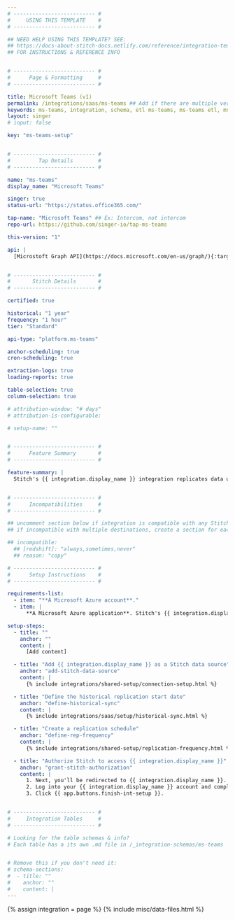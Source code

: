```yaml
---
# -------------------------- #
#     USING THIS TEMPLATE    #
# -------------------------- #

## NEED HELP USING THIS TEMPLATE? SEE:
## https://docs-about-stitch-docs.netlify.com/reference/integration-templates/saas/
## FOR INSTRUCTIONS & REFERENCE INFO


# -------------------------- #
#      Page & Formatting     #
# -------------------------- #

title: Microsoft Teams (v1)
permalink: /integrations/saas/ms-teams ## Add if there are multiple versions: /vVERSION
keywords: ms-teams, integration, schema, etl ms-teams, ms-teams etl, ms-teams schema
layout: singer
# input: false

key: "ms-teams-setup"


# -------------------------- #
#         Tap Details        #
# -------------------------- #

name: "ms-teams"
display_name: "Microsoft Teams"

singer: true
status-url: "https://status.office365.com/"

tap-name: "Microsoft Teams" ## Ex: Intercom, not intercom
repo-url: https://github.com/singer-io/tap-ms-teams

this-version: "1"

api: |
  [Microstoft Graph API](https://docs.microsoft.com/en-us/graph/){:target="new"}


# -------------------------- #
#       Stitch Details       #
# -------------------------- #

certified: true 

historical: "1 year"
frequency: "1 hour"
tier: "Standard"

api-type: "platform.ms-teams"

anchor-scheduling: true
cron-scheduling: true

extraction-logs: true
loading-reports: true

table-selection: true
column-selection: true

# attribution-window: "# days"
# attribution-is-configurable: 

# setup-name: ""


# -------------------------- #
#      Feature Summary       #
# -------------------------- #

feature-summary: |
  Stitch's {{ integration.display_name }} integration replicates data using the {{ integration.api | flatify | strip }}. Refer to the [Schema](#schema) section for a list of objects available for replication.


# -------------------------- #
#      Incompatibilities     #
# -------------------------- #

## uncomment section below if integration is compatible with any Stitch destinations
## if incompatible with multiple destinations, create a section for each destination

## incompatible:
  ## [redshift]: "always,sometimes,never"
  ## reason: "copy" 

# -------------------------- #
#      Setup Instructions    #
# -------------------------- #

requirements-list:
  - item: "**A Microsoft Azure account**."
  - item: |
      **A Microsoft Azure application**. Stitch's {{ integration.display_name }} integration uses OAuth to authenticate. For instructions on how to set up an Azure application, refer to the [**App and Authentication** section in Singer](https://github.com/singer-io/tap-ms-teams#app-and-authentication){:target="new"}.

setup-steps:
  - title: ""
    anchor: ""
    content: |
      [Add content]

  - title: "Add {{ integration.display_name }} as a Stitch data source"
    anchor: "add-stitch-data-source"
    content: |
      {% include integrations/shared-setup/connection-setup.html %}

  - title: "Define the historical replication start date"
    anchor: "define-historical-sync"
    content: |
      {% include integrations/saas/setup/historical-sync.html %}

  - title: "Create a replication schedule"
    anchor: "define-rep-frequency"
    content: |
      {% include integrations/shared-setup/replication-frequency.html %}

  - title: "Authorize Stitch to access {{ integration.display_name }}"
    anchor: "grant-stitch-authorization"
    content: |
      1. Next, you'll be redirected to {{ integration.display_name }}.
      2. Log into your {{ integration.display_name }} account and complete the authorization process.  When finished, you'll be redirected back to Stitch.
      3. Click {{ app.buttons.finish-int-setup }}.


# -------------------------- #
#     Integration Tables     #
# -------------------------- #

# Looking for the table schemas & info?
# Each table has a its own .md file in /_integration-schemas/ms-teams


# Remove this if you don't need it:
# schema-sections:
#  - title: ""
#    anchor: ""
#    content: |
---
```

{% assign integration = page %}
{% include misc/data-files.html %}